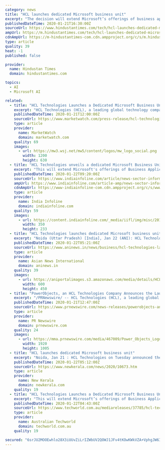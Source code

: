 ```yaml
---
category: news
title: "HCL launches dedicated Microsoft business unit"
excerpt: "The decision will extend Microsoft’s offerings of business applications, Microsoft Dynamics 365, Microsoft Azure, Internet of Things (IoT), and AI/Machine Learning, as well as help employees accomplish more in the modern workplace with Microsoft 365 and Windows 10."
publishedDateTime: 2020-01-21T16:30:00Z
sourceUrl: https://www.hindustantimes.com/tech/hcl-launches-dedicated-microsoft-business-unit/story-L5PKlrRC4HGuV3mjGiI4wK.html
ampUrl: https://m.hindustantimes.com/tech/hcl-launches-dedicated-microsoft-business-unit/story-L5PKlrRC4HGuV3mjGiI4wK_amp.html
cdnAmpUrl: https://m-hindustantimes-com.cdn.ampproject.org/c/s/m.hindustantimes.com/tech/hcl-launches-dedicated-microsoft-business-unit/story-L5PKlrRC4HGuV3mjGiI4wK_amp.html
type: article
quality: 39
heat: -1
published: false

provider:
  name: Hindustan Times
  domain: hindustantimes.com

topics:
  - AI
  - Microsoft AI

related:
  - title: "HCL Technologies Launches a Dedicated Microsoft Business Unit"
    excerpt: "HCL Technologies (HCL), a leading global technology company, today announced the launch of a dedicated HCL Microsoft Business Unit focused on Microsoft technologies. This will extend Microsoft’s offerings of Business Applications,"
    publishedDateTime: 2020-01-21T12:00:00Z
    sourceUrl: https://www.marketwatch.com/press-release/hcl-technologies-launches-a-dedicated-microsoft-business-unit-2020-01-21
    type: article
    provider:
      name: MarketWatch
      domain: marketwatch.com
    quality: 69
    images:
      - url: https://mw3.wsj.net/mw5/content/logos/mw_logo_social.png
        width: 1200
        height: 630
  - title: "HCL Technologies unveils a dedicated Microsoft Business Unit"
    excerpt: "This will extend Microsoft's offerings of Business Applications, Microsoft Dynamics 365, Microsoft Azure, loT, and Al/Machine Learning, as well as help employees accomplish more in the modern workplace with Microsoft 365 and Windows 10. The HCL Microsoft Business Unit will create intellectual property extending the Microsoft platform for ..."
    publishedDateTime: 2020-01-22T09:20:00Z
    sourceUrl: https://www.indiainfoline.com/article/news-sector-information-technology/hcl-technologies-unveils-a-dedicated-microsoft-business-unit-120012200467_1.html
    ampUrl: https://www.indiainfoline.com/article-amp/news-sector-information-technology/hcl-technologies-unveils-a-dedicated-microsoft-business-unit-120012200467_1.html
    cdnAmpUrl: https://www-indiainfoline-com.cdn.ampproject.org/c/s/www.indiainfoline.com/article-amp/news-sector-information-technology/hcl-technologies-unveils-a-dedicated-microsoft-business-unit-120012200467_1.html
    type: article
    provider:
      name: India Infoline
      domain: indiainfoline.com
    quality: 59
    images:
      - url: https://content.indiainfoline.com/_media/iifl/img/misc/2019-09/17/full/hcl-technologies-1568695467-04161350.jpg
        width: 350
        height: 233
  - title: "HCL Technologies launches dedicated Microsoft business unit"
    excerpt: "Noida (Uttar Pradesh) [India], Jan 22 (ANI): HCL Technologies has launched a dedicated business unit that will extend Microsoft's offerings of business applications, Microsoft Dynamics 365, Microsoft Azure, Internet of Things (IoT), artificial intelligence and machine learning. The new unit will create intellectual property extending the ..."
    publishedDateTime: 2020-01-22T05:21:00Z
    sourceUrl: https://www.aninews.in/news/business/hcl-technologies-launches-dedicated-microsoft-business-unit20200122104815/
    type: article
    provider:
      name: Asian News International
      domain: aninews.in
    quality: 39
    images:
      - url: https://aniportalimages.s3.amazonaws.com/media/details/HCL_Tech_Microsoft_ItLLDIg.JPG
        width: 600
        height: 450
  - title: "PowerObjects, an HCL Technologies Company Announces the Launch of a Dedicated Microsoft Business Unit"
    excerpt: "/PRNewswire/ -- HCL Technologies (HCL), a leading global technology company, just announced the launch of a dedicated HCL Microsoft Business Unit focused"
    publishedDateTime: 2020-01-21T12:47:00Z
    sourceUrl: https://www.prnewswire.com/news-releases/powerobjects-an-hcl-technologies-company-announces-the-launch-of-a-dedicated-microsoft-business-unit-300990290.html
    type: article
    provider:
      name: PR Newswire
      domain: prnewswire.com
    quality: 24
    images:
      - url: https://mma.prnewswire.com/media/467009/Power_Objects_Logo.jpg?p=facebook
        width: 1920
        height: 1005
  - title: "HCL launches dedicated Microsoft business unit"
    excerpt: "Noida, Jan 21 : HCL Technologies on Tuesday announced the launch of a dedicated HCL Microsoft Business Unit to help joint customers with digital transformation initiatives. The decision will extend Microsoft's offerings of business applications, Microsoft ..."
    publishedDateTime: 2020-01-22T05:12:00Z
    sourceUrl: https://www.newkerala.com/news/2020/10673.htm
    type: article
    provider:
      name: New Kerala
      domain: newkerala.com
    quality: 19
  - title: "HCL Technologies Launches a Dedicated Microsoft Business Unit"
    excerpt: "This will extend Microsoft’s offerings of Business Applications, Microsoft Dynamics 365, Microsoft Azure, IoT, and AI/Machine Learning, as well as help employees accomplish more in the modern workplace with Microsoft 365 and Windows 10. The HCL Microsoft Business Unit will create intellectual property extending the Microsoft platform for ..."
    publishedDateTime: 2020-01-22T04:43:00Z
    sourceUrl: https://www.techworld.com.au/mediareleases/37785/hcl-technologies-launches-a-dedicated-microsoft/
    type: article
    provider:
      name: Australian Techworld
      domain: techworld.com.au
    quality: 19

secured: "6srJU2MOOEwhlo28X3iUUvZiLrIZWbUV2QOWJ1JFv4tKOwKWkVZA+VphgJW6If4eoaWjbWyM08EEIFJRpGzNazUxcIkh0iXiiwrqUIIUXwpNgQq99jsEjsPsfaLFxRJsViM5iMFKTX+/z0rcERagaZdb3yihIdt31lMezhUns0KT0GyFpFoCmsfrjH37mM3QNLSoEybmwifin9+BrkuvNw16zXFpfeoFw9pq+cgVFYfzQYjhBddZ5wIMAYKDWUJ4c7flaIhLx9lOqJTvwNlkpphYI4pVvJQmJxZNzA56IzdgBxT5Zyi1I7BUGY8Dkw9JvTwRSsSyXFyOVK222HqOFJSNZsDbJORU5l57rrNdBAWMmx/1sMKke8bstXH2nEsiPwZuq5mkKVAsXJZEO3guI90O6NC5nUMYQ1KvVTVKqRHQRDkB4UsfQYvKpVkp/aZfaufjuQmJhAEs+26BsRx+PA==;XjRCstRJROj1iIIdogqe6A=="
---
```


